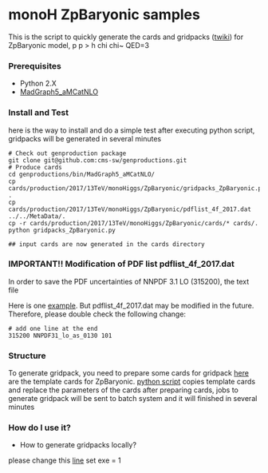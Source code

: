 # monoH ZpBaryonic samples
This is the script to quickly generate the cards and gridpacks ([twiki](https://twiki.cern.ch/twiki/bin/viewauth/CMS/QuickGuideMadGraph5aMCatNLO#Create_the_gridpacks_for_each_pr)) for ZpBaryonic model, p p > h chi chi~ QED=3

### Prerequisites
* Python 2.X
* [MadGraph5_aMCatNLO](https://launchpad.net/mg5amcnlo)

### Install and Test
here is the way to install and do a simple test
after executing python script, gridpacks will be generated in several minutes

```
# Check out genproduction package
git clone git@github.com:cms-sw/genproductions.git
# Produce cards
cd genproductions/bin/MadGraph5_aMCatNLO/
cp cards/production/2017/13TeV/monoHiggs/ZpBaryonic/gridpacks_ZpBaryonic.py .
cp cards/production/2017/13TeV/monoHiggs/ZpBaryonic/pdflist_4f_2017.dat ../../MetaData/.
cp -r cards/production/2017/13TeV/monoHiggs/ZpBaryonic/cards/* cards/. 
python gridpacks_ZpBaryonic.py

## input cards are now generated in the cards directory
```

### IMPORTANT!! Modification of PDF list pdflist_4f_2017.dat
In order to save the PDF uncertainties of NNPDF 3.1 LO (315200), the text file 


Here is one [example](pdflist_4f_2017.dat). But pdflist_4f_2017.dat may be 
modified in the future. Therefore, please double check the following change:

```
# add one line at the end
315200 NNPDF31_lo_as_0130 101
```

### Structure
To generate gridpack, you need to prepare some cards for gridpack
[here](cards/) are the template cards for ZpBaryonic. 
[python script](gridpacks_ZpBaryonic.py) copies template cards and replace the parameters of the cards after preparing cards, jobs to generate gridpack will be sent to batch system and it will finished in several minutes 

### How do I use it?

* How to generate gridpacks locally?

please change this [line](gridpacks_ZpBaryonic.py#L5)
set exe = 1

